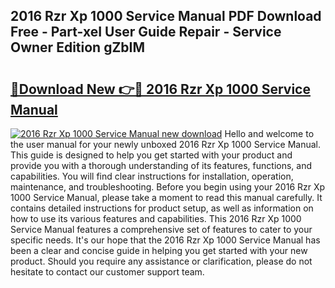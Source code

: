 ## 2016 Rzr Xp 1000 Service Manual PDF Download Free - Part-xeI User Guide Repair - Service Owner Edition gZbIM

# <h2><a href="http://bc33774.oget.top/?id=2016+Rzr+Xp+1000+Service+Manual">🔗Download New 👉🔴 2016 Rzr Xp 1000 Service Manual</a></h2>

[![2016 Rzr Xp 1000 Service Manual new download](https://i.imgur.com/5g1atiW.png)](http://bc33774.oget.top/?id=2016+Rzr+Xp+1000+Service+Manual)
Hello and welcome to the user manual for your newly unboxed 2016 Rzr Xp 1000 Service Manual. This guide is designed to help you get started with your product and provide you with a thorough understanding of its features, functions, and capabilities. You will find clear instructions for installation, operation, maintenance, and troubleshooting. Before you begin using your 2016 Rzr Xp 1000 Service Manual, please take a moment to read this manual carefully. It contains detailed instructions for product setup, as well as information on how to use its various features and capabilities. This 2016 Rzr Xp 1000 Service Manual features a comprehensive set of features to cater to your specific needs. It's our hope that the 2016 Rzr Xp 1000 Service Manual has been a clear and concise guide in helping you get started with your new product. Should you require any assistance or clarification, please do not hesitate to contact our customer support team.
